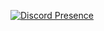 [![Discord Presence](https://lanyard.cnrad.dev/api/643038015437930498)](https://discord.com/users/643038015437930498)
